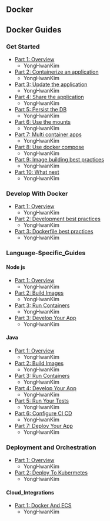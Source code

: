 ## Docker

## Docker Guides

### Get Started

- [Part 1: Overview](https://github.com/yeonise/daily-code-snippets/blob/main/Docker/Guides/GetStarted/1-Overview.md)
    - YongHwanKim
- [Part 2: Containerize an application](https://github.com/yeonise/daily-code-snippets/blob/main/Docker/Guides/GetStarted/2-Containerize-an-application.md)
    - YongHwanKim
- [Part 3: Update the application](https://github.com/yeonise/daily-code-snippets/blob/main/Docker/Guides/GetStarted/3-Update-the-application.md)
    - YongHwanKim
- [Part 4: Share the application](https://github.com/yeonise/daily-code-snippets/blob/main/Docker/Guides/GetStarted/4-Share-the-application.md)
    - YongHwanKim
- [Part 5: Persist the DB](https://github.com/yeonise/daily-code-snippets/blob/main/Docker/Guides/GetStarted/5-Persist-the-DB.md)
    - YongHwanKim
- [Part 6: Use the mounts](https://github.com/yeonise/daily-code-snippets/blob/main/Docker/Guides/GetStarted/6-Use-the-mounts.md)
    - YongHwanKim
- [Part 7: Multi container apps](https://github.com/yeonise/daily-code-snippets/blob/main/Docker/Guides/GetStarted/7-Multi-container-apps.md)
    - YongHwanKim
- [Part 8: Use docker compose](https://github.com/yeonise/daily-code-snippets/blob/main/Docker/Guides/GetStarted/8-Use-docker-compose.md)
    - YongHwanKim
- [Part 9: Image building best practices](https://github.com/yeonise/daily-code-snippets/blob/main/Docker/Guides/GetStarted/9-image-building-best-practices.md)
    - YongHwanKim
- [Part 10: What next](https://github.com/yeonise/daily-code-snippets/blob/main/Docker/Guides/GetStarted/9-image-building-best-practices.md)
    - YongHwanKim

### Develop With Docker

- [Part 1: Overview](Develop_With_Docker/1-Overview.md)
    - YongHwanKim
- [Part 2: Development best practices](./Develop_With_Docker/2-Development-best-practices)
    - YongHwanKim
- [Part 3: Dockerfile best practices](./Develop_With_Docker/3-Dockerfile-best-practices)
    - YongHwanKim

### Language-Specific_Guides

#### Node js

- [Part 1: Overview](https://github.com/yeonise/daily-code-snippets/blob/main/Docker/Language_Specific_Guides/Node_js/1-Overview.md)
    - YongHwanKim
- [Part 2: Build Images](https://github.com/yeonise/daily-code-snippets/blob/main/Docker/Language_Specific_Guides/Node_js/2-Build-Images.md)
    - YongHwanKim
- [Part 3: Run Containers](Language_Specific_Guides/Node_js/3-Run-Containers.md)
    - YongHwanKim
- [Part 3: Develop Your App](Language_Specific_Guides/Node_js/4-Develop-Your-App.md)
    - YongHwanKim

#### Java

- [Part 1: Overview](https://github.com/yeonise/daily-code-snippets/blob/main/Docker/Language_Specific_Guides/Java/1-Overview.md)
    - YongHwanKim
- [Part 2: Build Images](https://github.com/yeonise/daily-code-snippets/blob/main/Docker/Language_Specific_Guides/Java/2-Build-Images.md)
    - YongHwanKim
- [Part 3: Run Containers](https://github.com/yeonise/daily-code-snippets/blob/main/Docker/Language_Specific_Guides/Java/3-Run-Containers.md)
    - YongHwanKim
- [Part 4: Develop Your App](https://github.com/yeonise/daily-code-snippets/blob/main/Docker/Language_Specific_Guides/Java/4-Develop-Your-App.md)
    - YongHwanKim
- [Part 5: Run Your Tests](https://github.com/yeonise/daily-code-snippets/blob/main/Docker/Language_Specific_Guides/Java/5-Run-Your-Tests.md)
    - YongHwanKim
- [Part 6: Configure CI CD](https://github.com/yeonise/daily-code-snippets/blob/main/Docker/Language_Specific_Guides/Java/6-Configure-CI-CD.md)
    - YongHwanKim
- [Part 7: Deploy Your App](https://github.com/yeonise/daily-code-snippets/blob/main/Docker/Language_Specific_Guides/Java/7-Deploy-Your-App.md)
    - YongHwanKim

### Deployment and Orchestration

- [Part 1: Overview](Deployment_And_Orchestration/1-Overview.md)
    - YongHwanKim
- [Part 2: Deploy To Kubermetes](Deployment_And_Orchestration/2-Deploy-To-Kubermetes.md)
    - YongHwanKim

#### Cloud_Integrations

- [Part 1: Docker And ECS](Deployment_And_Orchestration/Cloud_Integrations/Docker_And_ECS.md)
    - YongHwanKim

